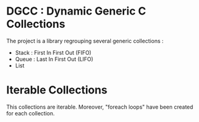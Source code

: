 # DGCC : Dynamic Generic C Collections

The project is a library regrouping several generic collections :

- Stack : First In First Out (FIFO)
- Queue : Last In First Out (LIFO)
- List

# Iterable Collections

This collections are iterable.
Moreover, "foreach loops" have been created for each collection.